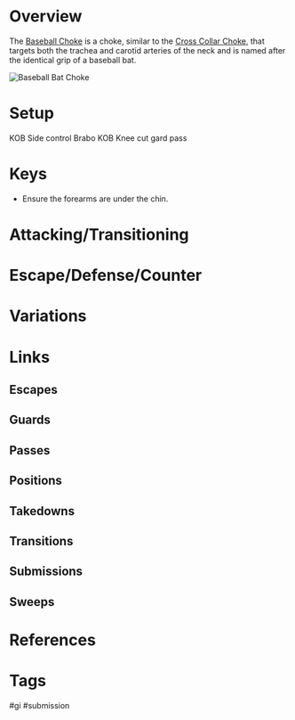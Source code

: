 # Overview
The <u>Baseball Choke</u> is a choke, similar to the [Cross Collar Choke](obsidian://open?vault=Obsidian-BJJ-Notes&file=Submissions%2FCross%20Collar%20Choke), that targets both the trachea and carotid arteries of the neck and is named after the identical grip of a baseball bat.

![Baseball Bat Choke](https://evolve-mma.com/wp-content/uploads/2022/09/baseball-choke.jpg)
# Setup

KOB
Side control
Brabo KOB
Knee cut gard pass
# Keys
- Ensure the forearms are under the chin.
# Attacking/Transitioning
# Escape/Defense/Counter
# Variations
# Links
## Escapes
## Guards
## Passes
## Positions
## Takedowns
## Transitions
## Submissions
## Sweeps
# References
# Tags
#gi #submission 